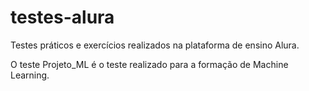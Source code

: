 # testes-alura
Testes práticos e exercícios realizados na plataforma de ensino Alura.

O teste Projeto_ML é o teste realizado para a formação de Machine Learning.
